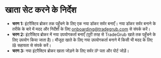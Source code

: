 # **खाता सेट करने के निर्देश**
- **चरण 1:** इंटरैक्टिव ब्रोकर तक पहुँचने के लिए एक नया डॉकर सर्वर बनाएँ। नया डॉकर सर्वर बनाने के तरीके के बारे में मदद और निर्देशों के लिए onboarding@tradegrub.com से संपर्क करें।
- **चरण 2:** इंटरैक्टिव ब्रोकर में नया उपयोगकर्ता बनाएँ (पूरी तरह से TradeGrub खाते तक पहुँचने के लिए उपयोग किया जाता है)। मौजूदा खाते के लिए नया उपयोगकर्ता बनाने में किसी भी मदद के लिए IB सहायता से संपर्क करें।
- **चरण 3:** नया इंटरैक्टिव ब्रोकर खाता जोड़ने के लिए सर्वर IP पता और पोर्ट जोड़ें।
